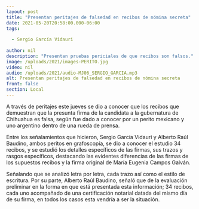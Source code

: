 ```yaml
---
layout: post
title: "Presentan peritajes de falsedad en recibos de nómina secreta"
date: 2021-05-20T20:58:00.000-06:00
tags:
  
  - Sergio García Vidauri
  
author: nil
description: "Presentan pruebas periciales de que recibos son falsos."
image: /uploads/2021/images-PERITO.jpg
video: nil
audio: /uploads/2021/audio-MJ06_SERGIO_GARCIA.mp3
alt: Presentan peritajes de falsedad en recibos de nómina secreta
front: false
section: Local
---
```


A través de peritajes este jueves se dio a conocer que los recibos que demuestran que la presunta firma de la candidata a la gubernatura de Chihuahua es falsa, según fue dado a conocer por un perito mexicano y uno argentino dentro de una rueda de prensa.

Entre los señalamientos que hicieron, Sergio García Vidauri y Alberto Raúl Baudino, ambos peritos en grafoscopía, se dio a conocer el estudio 34 recibos, y se estudió los detalles específicos de las firmas, sus trazos y rasgos específicos, destacando las evidentes diferencias de las firmas de los supuestos recibos y la firma original de María Eugenia Campos Galván.

Señalando que se analizó letra por letra, cada trazo así como el estilo de escritura. Por su parte, Alberto Raúl Baudino, señaló que de la evaluación preliminar en la forma en que está presentada esta información; 34 recibos, cada uno acompañado de una certificación notarial datada del mismo día de su firma, en todos los casos esta vendría a ser la situación.
